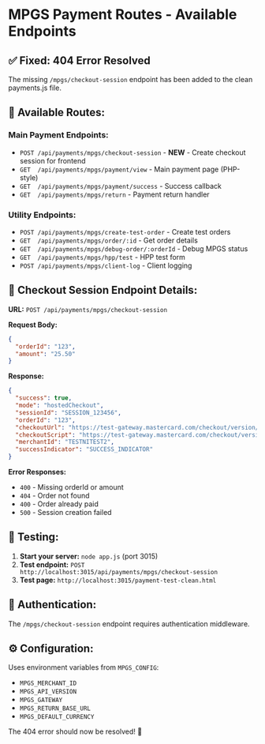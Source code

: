 # MPGS Payment Routes - Available Endpoints

## ✅ **Fixed: 404 Error Resolved**

The missing `/mpgs/checkout-session` endpoint has been added to the clean payments.js file.

## 📍 **Available Routes:**

### **Main Payment Endpoints:**
- `POST /api/payments/mpgs/checkout-session` - **NEW** - Create checkout session for frontend
- `GET  /api/payments/mpgs/payment/view` - Main payment page (PHP-style)
- `GET  /api/payments/mpgs/payment/success` - Success callback
- `GET  /api/payments/mpgs/return` - Payment return handler

### **Utility Endpoints:**
- `POST /api/payments/mpgs/create-test-order` - Create test orders
- `GET  /api/payments/mpgs/order/:id` - Get order details
- `GET  /api/payments/mpgs/debug-order/:orderId` - Debug MPGS status
- `GET  /api/payments/mpgs/hpp/test` - HPP test form
- `POST /api/payments/mpgs/client-log` - Client logging

## 🔧 **Checkout Session Endpoint Details:**

**URL:** `POST /api/payments/mpgs/checkout-session`

**Request Body:**
```json
{
  "orderId": "123",
  "amount": "25.50"
}
```

**Response:**
```json
{
  "success": true,
  "mode": "hostedCheckout",
  "sessionId": "SESSION_123456",
  "orderId": "123",
  "checkoutUrl": "https://test-gateway.mastercard.com/checkout/version/73/merchant/TESTNITEST2/session/SESSION_123456",
  "checkoutScript": "https://test-gateway.mastercard.com/checkout/version/73/checkout.js",
  "merchantId": "TESTNITEST2",
  "successIndicator": "SUCCESS_INDICATOR"
}
```

**Error Responses:**
- `400` - Missing orderId or amount
- `404` - Order not found
- `400` - Order already paid
- `500` - Session creation failed

## 🚀 **Testing:**

1. **Start your server:** `node app.js` (port 3015)
2. **Test endpoint:** `POST http://localhost:3015/api/payments/mpgs/checkout-session`
3. **Test page:** `http://localhost:3015/payment-test-clean.html`

## 🔐 **Authentication:**
The `/mpgs/checkout-session` endpoint requires authentication middleware.

## ⚙️ **Configuration:**
Uses environment variables from `MPGS_CONFIG`:
- `MPGS_MERCHANT_ID`
- `MPGS_API_VERSION` 
- `MPGS_GATEWAY`
- `MPGS_RETURN_BASE_URL`
- `MPGS_DEFAULT_CURRENCY`

The 404 error should now be resolved! 🎉
